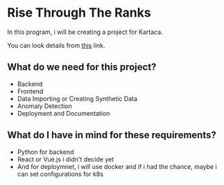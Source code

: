 # Rise Through The Ranks
In this program, i will be creating a project for Kartaca.

You can look details from [this](https://kartaca.com/cekirdekten-yetisenler-programi/usg-gorev-2025/) link.

## What do we need for this project?

- Backend
- Frontend
- Data Importing or Creating Synthetic Data
- Anomaly Detection
- Deployment and Documentation

## What do I have in mind for these requirements?

- Python for backend
- React or Vue.js i didn't decide yet
- And for deploymnet, i will use docker and if i had the chance, maybe i can set configurations for k8s

